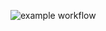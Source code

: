 ![example workflow](https://github.com/skudarnov-av/Selenide/actions/workflows/selenide.yml/badge.svg)
